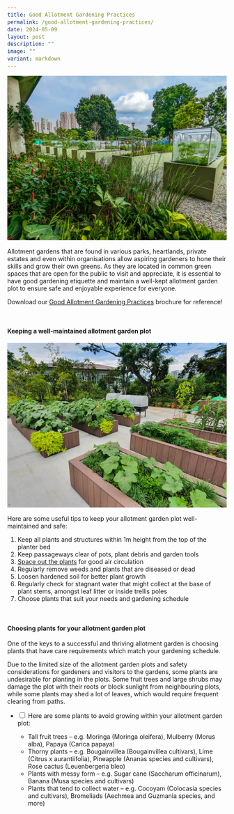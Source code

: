 ```yaml
---
title: Good Allotment Gardening Practices
permalink: /good-allotment-gardening-practices/
date: 2024-05-09
layout: post
description: ""
image: ""
variant: markdown
---
```

<section>
	<img title="An overview of an allotment garden at Villa Verde Park. Photo by Jacqueline Chua." src="/images/Garden%20design/VillaVerdeAllotments__2_JacquelineChua.jpg"> 
	
<p>Allotment gardens that are found in various parks, heartlands, private estates and even within organisations allow aspiring gardeners to hone their skills and grow their own greens. As they are located in common green spaces that are open for the public to visit and appreciate, it is essential to have good gardening etiquette and maintain a well-kept allotment garden plot to ensure safe and enjoyable experience for everyone.</p>
	
<p>Download our <a download="" href="/files/good%20allotment%20gardening%20practices.pdf">Good Allotment Gardening Practices</a> brochure for reference!</p>
</section>

<br>
	
<section>
	<h4>Keeping a well-maintained allotment garden plot</h4>
	<img title="An example of well-maintained allotment garden plots." src="/images/Hardscapes/PlanterBed%20(18).jpg">
	<p>Here are some useful tips to keep your allotment garden plot well-maintained and safe:</p>
	<ol>
		<li>Keep all plants and structures within 1m height from the top of the planter bed</li>
		<li>Keep passageways clear of pots, plant debris and garden tools</li>
		<li><a href="/page-index/horticulture-techniques/plant-spacing/"> Space out the plants</a> for good air circulation</li>
		<li>Regularly remove weeds and plants that are diseased or dead</li>
		<li>Loosen hardened soil for better plant growth</li>
		<li>Regularly check for stagnant water that might collect at the base of plant stems, amongst leaf litter or inside trellis poles</li>
		<li>Choose plants that suit your needs and gardening schedule</li>
	</ol>
</section>

<br> 

<section>
	<h4>Choosing plants for your allotment garden plot</h4>
	<p>One of the keys to a successful and thriving allotment garden is choosing plants that have care requirements which match your gardening schedule.</p>
	<p>Due to the limited size of the allotment garden plots and safety considerations for gardeners and visitors to the gardens, some plants are undesirable for planting in the plots. Some fruit trees and large shrubs may damage the plot with their roots or block sunlight from neighbouring plots, while some plants may shed a lot of leaves, which would require frequent clearing from paths.</p> 
		<ul class="jekyllcodex_accordion">
		<li><input type="checkbox" id="accordion1">
		<label for="accordion1">Here are some plants to avoid growing within your allotment garden plot:</label><div>
			<ul>
				<li>Tall fruit trees – e.g. Moringa (Moringa oleifera), Mulberry (Morus alba), Papaya (Carica papaya)</li>
				<li>Thorny plants – e.g. Bougainvillea (Bougainvillea cultivars), Lime (Citrus x aurantiifolia), Pineapple (Ananas species and cultivars), Rose cactus (Leuenbergeria bleo)</li>
				<li>Plants with messy form – e.g. Sugar cane (Saccharum officinarum), Banana (Musa species and cultivars)</li>
				<li>Plants that tend to collect water – e.g. Cocoyam (Colocasia species and cultivars), Bromeliads (Aechmea and Guzmania species, and more)</li>
			</ul>
			<div></div></div></li>
			
</ul></section>